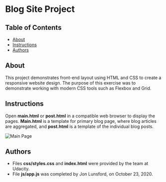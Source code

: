 # Blog Site Project

## Table of Contents

* [About](#about)
* [Instructions](#instructions)
* [Authors](#author)

## About

This project demonstrates front-end layout using HTML and CSS to create a responsive website design. The purpose of this exercise was to demonstrate working with modern CSS tools such as Flexbox and Grid.


## Instructions

Open **main.html** or **post.html** in a compatible web browser to display the pages.  **Main.html** is a template for primary blog page, where blog articles are aggregated, and **post.html** is a template of the individual blog posts.

![Main Page](https://github.com/jwlunsford/Udacity-Blog/main-img.png?raw=true)

## Authors

* Files **css/styles.css** and **index.html** were provided by the team at Udacity.
* File **js/app.js** was completed by Jon Lunsford, on October 23, 2020.